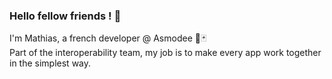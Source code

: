 ### Hello fellow friends ! 🎈

I'm Mathias, a french developer @ Asmodee 🎲🃏  
Part of the interoperability team, my job is to make every app work together in the simplest way.
